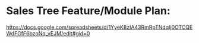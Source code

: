 # Sales Tree Feature/Module Plan:
https://docs.google.com/spreadsheets/d/1YyeK8zIA43RmRpTNdqIj0OTCQEWdFGfF6bzoNq_vEJM/edit#gid=0
